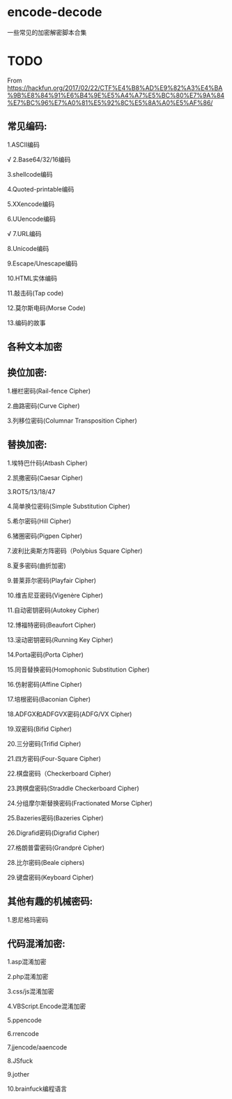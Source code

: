 # encode-decode

一些常见的加密解密脚本合集

# TODO

From https://hackfun.org/2017/02/22/CTF%E4%B8%AD%E9%82%A3%E4%BA%9B%E8%84%91%E6%B4%9E%E5%A4%A7%E5%BC%80%E7%9A%84%E7%BC%96%E7%A0%81%E5%92%8C%E5%8A%A0%E5%AF%86/

## 常见编码:

  1.ASCII编码

√ 2.Base64/32/16编码

  3.shellcode编码

  4.Quoted-printable编码

  5.XXencode编码

  6.UUencode编码

√ 7.URL编码

  8.Unicode编码

  9.Escape/Unescape编码

  10.HTML实体编码

  11.敲击码(Tap code)

  12.莫尔斯电码(Morse Code)

  13.编码的故事


## 各种文本加密


## 换位加密:

  1.栅栏密码(Rail-fence Cipher)

  2.曲路密码(Curve Cipher)

  3.列移位密码(Columnar Transposition Cipher)


## 替换加密:

  1.埃特巴什码(Atbash Cipher)

  2.凯撒密码(Caesar Cipher)

  3.ROT5/13/18/47

  4.简单换位密码(Simple Substitution Cipher)

  5.希尔密码(Hill Cipher)

  6.猪圈密码(Pigpen Cipher)

  7.波利比奥斯方阵密码（Polybius Square Cipher)

  8.夏多密码(曲折加密)

  9.普莱菲尔密码(Playfair Cipher)

  10.维吉尼亚密码(Vigenère Cipher)

  11.自动密钥密码(Autokey Cipher)

  12.博福特密码(Beaufort Cipher)

  13.滚动密钥密码(Running Key Cipher)

  14.Porta密码(Porta Cipher)

  15.同音替换密码(Homophonic Substitution Cipher)

  16.仿射密码(Affine Cipher)

  17.培根密码(Baconian Cipher)

  18.ADFGX和ADFGVX密码(ADFG/VX Cipher)

  19.双密码(Bifid Cipher)

  20.三分密码(Trifid Cipher)

  21.四方密码(Four-Square Cipher)

  22.棋盘密码（Checkerboard Cipher)

  23.跨棋盘密码(Straddle Checkerboard Cipher)

  24.分组摩尔斯替换密码(Fractionated Morse Cipher)

  25.Bazeries密码(Bazeries Cipher)

  26.Digrafid密码(Digrafid Cipher)

  27.格朗普雷密码(Grandpré Cipher)

  28.比尔密码(Beale ciphers)

  29.键盘密码(Keyboard Cipher)


## 其他有趣的机械密码:

  1.恩尼格玛密码


## 代码混淆加密:

  1.asp混淆加密

  2.php混淆加密

  3.css/js混淆加密

  4.VBScript.Encode混淆加密

  5.ppencode

  6.rrencode

  7.jjencode/aaencode

  8.JSfuck

  9.jother

  10.brainfuck编程语言
